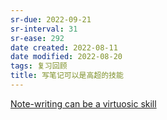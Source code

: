 ```yaml
---
sr-due: 2022-09-21
sr-interval: 31
sr-ease: 292
date created: 2022-08-11
date modified: 2022-08-20
tags: 复习回顾
title: 写笔记可以是高超的技能
---
```


[Note-writing can be a virtuosic skill](https://notes.andymatuschak.org/z4erJ1AQZ28DEMUv3p7AfGNqooWp8pLUVFnQ8)
